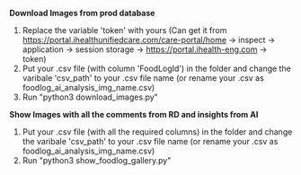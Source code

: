 **Download Images from prod database**
1. Replace the variable 'token' with yours (Can get it from https://portal.ihealthunifiedcare.com/care-portal/home -> inspect -> application -> session storage -> https://portal.ihealth-eng.com -> token)
2. Put your .csv file (with column 'FoodLogId') in the folder and change the varibale 'csv_path' to your .csv file name (or rename your .csv as foodlog_ai_analysis_img_name.csv)
3. Run "python3 download_images.py"


**Show Images with all the comments from RD and insights from AI**
1. Put your .csv file (with all the required columns) in the folder and change the varibale 'csv_path' to your .csv file name (or rename your .csv as foodlog_ai_analysis_img_name.csv)
2. Run "python3 show_foodlog_gallery.py"
